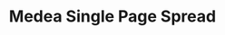---
title: "Medea Single Page Spread"
type: "thumb"
weight: -4
draft: false
url_sml: "/images/illustration/thumbs/sml/medea_spread"
url_lge: "/images/illustration/thumbs/lge/medea_spread"
alt: "An illustration of Medea framed with a vase shape"
---
